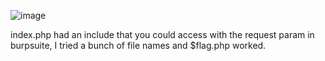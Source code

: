 ![image](https://user-images.githubusercontent.com/74050386/198949913-b2925ee7-2269-42f8-a213-369fac5eef47.png)

index.php had an include that you could access with the request param in burpsuite, I tried a bunch of file names and $flag.php worked.

